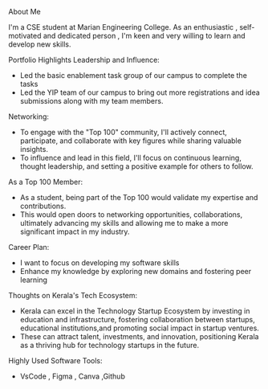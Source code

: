 About Me

   I'm a CSE student at Marian Engineering College. As an enthusiastic , self-motivated and dedicated person , I'm keen and very willing to learn and develop new skills. 

Portfolio Highlights
Leadership and Influence: 

  * Led the basic enablement task group of our campus to complete the tasks
  *  Led the YIP team of our campus to bring out more registrations and idea submissions along with my team members.

Networking: 

  * To engage with the "Top 100" community, I'll actively connect, participate, and collaborate with key figures while sharing valuable insights.
  * To influence and lead in this field, I'll focus on continuous learning, thought leadership, and setting a positive example for others to follow.

As a Top 100 Member: 

  * As a student, being part of the Top 100 would validate my expertise and contributions. 
  * This would open doors to networking opportunities, collaborations, ultimately advancing my skills and allowing me to make a more significant impact in my industry.

Career Plan: 

  * I want to focus on developing my software skills 
  * Enhance my knowledge by exploring new domains and fostering peer learning 

Thoughts on Kerala's Tech Ecosystem: 

   * Kerala can excel in the Technology Startup Ecosystem by investing in education and infrastructure, fostering collaboration between startups, educational institutions,and promoting social impact in startup ventures.
   * These can attract talent, investments, and innovation, positioning Kerala as a thriving hub for technology startups in the future.

Highly Used Software Tools:
   * VsCode , Figma , Canva ,Github


